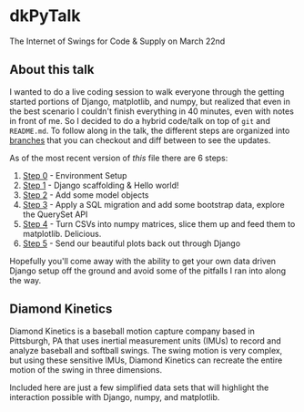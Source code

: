 # dkPyTalk
The Internet of Swings for Code &amp; Supply on March 22nd

## About this talk
I wanted to do a live coding session to walk everyone through the getting started portions of Django, matplotlib, and numpy, but realized that even in the best scenario I couldn't finish everything in 40 minutes, even with notes in front of me. So I decided to do a hybrid code/talk on top of `git` and `README.md`. To follow along in the talk, the different steps are organized into [branches](https://github.com/mressler/dkPyTalk/branches) that you can checkout and diff between to see the updates.

As of the most recent version of _this_ file there are 6 steps:
1. [Step 0](https://github.com/mressler/dkPyTalk/tree/step-0) - Environment Setup
2. [Step 1](https://github.com/mressler/dkPyTalk/tree/step-1) - Django scaffolding & Hello world!
3. [Step 2](https://github.com/mressler/dkPyTalk/tree/step-2) - Add some model objects
4. [Step 3](https://github.com/mressler/dkPyTalk/tree/step-3) - Apply a SQL migration and add some bootstrap data, explore the QuerySet API
5. [Step 4](https://github.com/mressler/dkPyTalk/tree/step-4) - Turn CSVs into numpy matrices, slice them up and feed them to matplotlib. Delicious.
6. [Step 5](https://github.com/mressler/dkPyTalk/tree/step-5) - Send our beautiful plots back out through Django

Hopefully you'll come away with the ability to get your own data driven Django setup off the ground and avoid some of the pitfalls I ran into along the way.

## Diamond Kinetics
Diamond Kinetics is a baseball motion capture company based in Pittsburgh, PA that uses inertial measurement units (IMUs) to record and analyze baseball and softball swings. The swing motion is very complex, but using these sensitive IMUs, Diamond Kinetics can recreate the entire motion of the swing in three dimensions.

Included here are just a few simplified data sets that will highlight the interaction possible with Django, numpy, and matplotlib.
